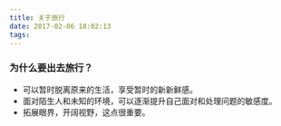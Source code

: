 ```yaml
---
title: 关于旅行
date: 2017-02-06 18:02:13
tags:
---
```

### 为什么要出去旅行？
* 可以暂时脱离原来的生活，享受暂时的新新鲜感。
* 面对陌生人和未知的环境，可以逐渐提升自己面对和处理问题的敏感度。
* 拓展眼界，开阔视野，这点很重要。